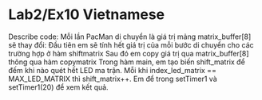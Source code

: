 # Lab2/Ex10 Vietnamese
Describe code:
Mỗi lần PacMan di chuyển là giá trị mảng matrix_buffer[8] sẽ thay đổi:
Đầu tiên em sẽ tính hết giá trị của mỗi bước di chuyển cho các trường hợp ở hàm shiftmatrix
Sau đó em copy giá trị qua matrix_buffer[8] thông qua hàm copymatrix
Trong hàm main, em tạo biến shift_matrix để đếm khi nào quét hết LED ma trận. Mỗi khi index_led_matrix == MAX_LED_MATRIX 
thì shift_matrix++. Em để trong setTimer1 và setTimer1(20) để xem kết quả.
